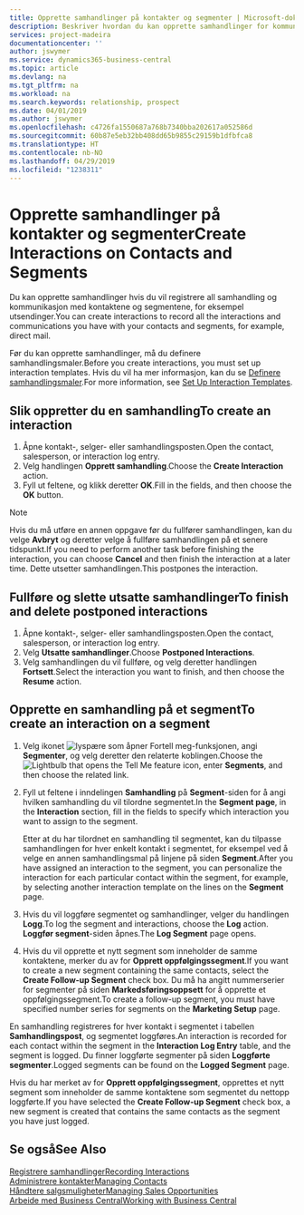 ```yaml
---
title: Opprette samhandlinger på kontakter og segmenter | Microsoft-dokumentasjon
description: Beskriver hvordan du kan opprette samhandlinger for kommunikasjon du har med kontaktene og segmentene i Business Central, for eksempel direktereklame.
services: project-madeira
documentationcenter: ''
author: jswymer
ms.service: dynamics365-business-central
ms.topic: article
ms.devlang: na
ms.tgt_pltfrm: na
ms.workload: na
ms.search.keywords: relationship, prospect
ms.date: 04/01/2019
ms.author: jswymer
ms.openlocfilehash: c4726fa1550687a768b7340bba202617a052586d
ms.sourcegitcommit: 60b87e5eb32bb408dd65b9855c29159b1dfbfca8
ms.translationtype: HT
ms.contentlocale: nb-NO
ms.lasthandoff: 04/29/2019
ms.locfileid: "1238311"
---
```

# <a name="create-interactions-on-contacts-and-segments"></a><span data-ttu-id="ff449-103">Opprette samhandlinger på kontakter og segmenter</span><span class="sxs-lookup"><span data-stu-id="ff449-103">Create Interactions on Contacts and Segments</span></span>
<span data-ttu-id="ff449-104">Du kan opprette samhandlinger hvis du vil registrere all samhandling og kommunikasjon med kontaktene og segmentene, for eksempel utsendinger.</span><span class="sxs-lookup"><span data-stu-id="ff449-104">You can create interactions to record all the interactions and communications you have with your contacts and segments, for example, direct mail.</span></span>

<span data-ttu-id="ff449-105">Før du kan opprette samhandlinger, må du definere samhandlingsmaler.</span><span class="sxs-lookup"><span data-stu-id="ff449-105">Before you create interactions, you must set up interaction templates.</span></span> <span data-ttu-id="ff449-106">Hvis du vil ha mer informasjon, kan du se [Definere samhandlingsmaler](marketing-interactions.md).</span><span class="sxs-lookup"><span data-stu-id="ff449-106">For more information, see  [Set Up Interaction Templates](marketing-interactions.md).</span></span>

## <a name="to-create-an-interaction"></a><span data-ttu-id="ff449-107">Slik oppretter du en samhandling</span><span class="sxs-lookup"><span data-stu-id="ff449-107">To create an interaction</span></span>
1. <span data-ttu-id="ff449-108">Åpne kontakt-, selger- eller samhandlingsposten.</span><span class="sxs-lookup"><span data-stu-id="ff449-108">Open the contact, salesperson, or interaction log entry.</span></span>
2. <span data-ttu-id="ff449-109">Velg handlingen **Opprett samhandling**.</span><span class="sxs-lookup"><span data-stu-id="ff449-109">Choose the **Create Interaction** action.</span></span>
3. <span data-ttu-id="ff449-110">Fyll ut feltene, og klikk deretter **OK**.</span><span class="sxs-lookup"><span data-stu-id="ff449-110">Fill in the fields, and then choose the **OK** button.</span></span>

> [!NOTE]  
>   <span data-ttu-id="ff449-111">Hvis du må utføre en annen oppgave før du fullfører samhandlingen, kan du velge **Avbryt** og deretter velge å fullføre samhandlingen på et senere tidspunkt.</span><span class="sxs-lookup"><span data-stu-id="ff449-111">If you need to perform another task before finishing the interaction, you can choose **Cancel** and then finish the interaction at a later time.</span></span> <span data-ttu-id="ff449-112">Dette utsetter samhandlingen.</span><span class="sxs-lookup"><span data-stu-id="ff449-112">This postpones the interaction.</span></span>

## <a name="to-finish-and-delete-postponed-interactions"></a><span data-ttu-id="ff449-113">Fullføre og slette utsatte samhandlinger</span><span class="sxs-lookup"><span data-stu-id="ff449-113">To finish and delete postponed interactions</span></span>
1. <span data-ttu-id="ff449-114">Åpne kontakt-, selger- eller samhandlingsposten.</span><span class="sxs-lookup"><span data-stu-id="ff449-114">Open the contact, salesperson, or interaction log entry.</span></span>
2. <span data-ttu-id="ff449-115">Velg **Utsatte samhandlinger**.</span><span class="sxs-lookup"><span data-stu-id="ff449-115">Choose **Postponed Interactions**.</span></span>
3. <span data-ttu-id="ff449-116">Velg samhandlingen du vil fullføre, og velg deretter handlingen **Fortsett**.</span><span class="sxs-lookup"><span data-stu-id="ff449-116">Select the interaction you want to finish, and then choose the **Resume** action.</span></span>

## <a name="to-create-an-interaction-on-a-segment"></a><span data-ttu-id="ff449-117">Opprette en samhandling på et segment</span><span class="sxs-lookup"><span data-stu-id="ff449-117">To create an interaction on a segment</span></span>
1. <span data-ttu-id="ff449-118">Velg ikonet ![lyspære som åpner Fortell meg-funksjonen](media/ui-search/search_small.png "Fortell hva du vil gjøre"), angi **Segmenter**, og velg deretter den relaterte koblingen.</span><span class="sxs-lookup"><span data-stu-id="ff449-118">Choose the ![Lightbulb that opens the Tell Me feature](media/ui-search/search_small.png "Tell me what you want to do") icon, enter **Segments**, and then choose the related link.</span></span>
2. <span data-ttu-id="ff449-119">Fyll ut feltene i inndelingen **Samhandling** på **Segment**-siden for å angi hvilken samhandling du vil tilordne segmentet.</span><span class="sxs-lookup"><span data-stu-id="ff449-119">In the **Segment page**, in the **Interaction** section, fill in the fields to specify which interaction you want to assign to the segment.</span></span>

    <span data-ttu-id="ff449-120">Etter at du har tilordnet en samhandling til segmentet, kan du tilpasse samhandlingen for hver enkelt kontakt i segmentet, for eksempel ved å velge en annen samhandlingsmal på linjene på siden **Segment**.</span><span class="sxs-lookup"><span data-stu-id="ff449-120">After you have assigned an interaction to the segment, you can personalize the interaction for each particular contact within the segment, for example, by selecting another interaction template on the lines on the **Segment** page.</span></span>  
3. <span data-ttu-id="ff449-121">Hvis du vil loggføre segmentet og samhandlinger, velger du handlingen **Logg**.</span><span class="sxs-lookup"><span data-stu-id="ff449-121">To log the segment and interactions, choose the **Log** action.</span></span> <span data-ttu-id="ff449-122">**Loggfør segment**-siden åpnes.</span><span class="sxs-lookup"><span data-stu-id="ff449-122">The **Log Segment** page opens.</span></span>
4. <span data-ttu-id="ff449-123">Hvis du vil opprette et nytt segment som inneholder de samme kontaktene, merker du av for **Opprett oppfølgingssegment**.</span><span class="sxs-lookup"><span data-stu-id="ff449-123">If you want to create a new segment containing the same contacts, select the **Create Follow-up Segment** check box.</span></span> <span data-ttu-id="ff449-124">Du må ha angitt nummerserier for segmenter på siden **Markedsføringsoppsett** for å opprette et oppfølgingssegment.</span><span class="sxs-lookup"><span data-stu-id="ff449-124">To create a follow-up segment, you must have specified number series for segments on the **Marketing Setup** page.</span></span>

<span data-ttu-id="ff449-125">En samhandling registreres for hver kontakt i segmentet i tabellen **Samhandlingspost**, og segmentet loggføres.</span><span class="sxs-lookup"><span data-stu-id="ff449-125">An interaction is recorded for each contact within the segment in the **Interaction Log Entry** table, and the segment is logged.</span></span> <span data-ttu-id="ff449-126">Du finner loggførte segmenter på siden **Loggførte segmenter**.</span><span class="sxs-lookup"><span data-stu-id="ff449-126">Logged segments can be found on the **Logged Segment** page.</span></span>

<span data-ttu-id="ff449-127">Hvis du har merket av for **Opprett oppfølgingssegment**, opprettes et nytt segment som inneholder de samme kontaktene som segmentet du nettopp loggførte.</span><span class="sxs-lookup"><span data-stu-id="ff449-127">If you have selected the **Create Follow-up Segment** check box, a new segment is created that contains the same contacts as the segment you have just logged.</span></span>

## <a name="see-also"></a><span data-ttu-id="ff449-128">Se også</span><span class="sxs-lookup"><span data-stu-id="ff449-128">See Also</span></span>
[<span data-ttu-id="ff449-129">Registrere samhandlinger</span><span class="sxs-lookup"><span data-stu-id="ff449-129">Recording Interactions</span></span>](marketing-interactions.md)  
[<span data-ttu-id="ff449-130">Administrere kontakter</span><span class="sxs-lookup"><span data-stu-id="ff449-130">Managing Contacts</span></span>](marketing-contacts.md)  
[<span data-ttu-id="ff449-131">Håndtere salgsmuligheter</span><span class="sxs-lookup"><span data-stu-id="ff449-131">Managing Sales Opportunities</span></span>](marketing-manage-sales-opportunities.md)  
[<span data-ttu-id="ff449-132">Arbeide med Business Central</span><span class="sxs-lookup"><span data-stu-id="ff449-132">Working with Business Central</span></span>](ui-work-product.md)
